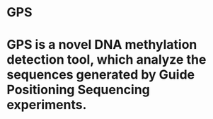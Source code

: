 # GPS
# GPS is a novel DNA methylation detection tool, which analyze the sequences generated by Guide Positioning Sequencing experiments.
